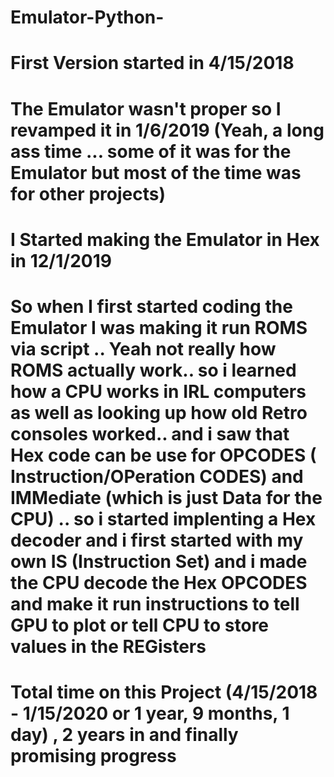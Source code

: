 # Emulator-Python-
# First Version started in 4/15/2018
# The Emulator wasn't proper so I revamped it in 1/6/2019 (Yeah, a long ass time ... some of it was for the Emulator but most of the time was for other projects)
# I Started making the Emulator in Hex in 12/1/2019

# So when I first started coding the Emulator I was making it run ROMS via script .. Yeah not really how ROMS actually work.. so i learned how a CPU works in IRL computers as well as looking up how old Retro consoles worked.. and i saw that Hex code can be use for OPCODES ( Instruction/OPeration CODES) and IMMediate (which is just Data for the CPU) .. so i started implenting a Hex decoder and i first started with my own IS (Instruction Set) and i made the CPU decode the Hex OPCODES and make it run instructions to tell GPU to plot or tell CPU to store values in the REGisters

# Total time on this Project (4/15/2018 - 1/15/2020 or 1 year, 9 months, 1 day) , 2 years in and finally promising progress 
